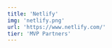 ```yaml
---
title: 'Netlify'
img: 'netlify.png'
url: 'https://www.netlify.com/'
tier: 'MVP Partners'
---
```

